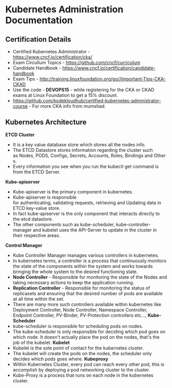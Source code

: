 # Kubernetes Administration Documentation
## Certification Details
* Certified Kubernetes Administrator  - https://www.cncf.io/certification/cka/
* Exam Circullum Topics   - https://github.com/cncf/curriculum
* Candidate Handbook  - https://www.cncf.io/certification/candidate-handbook
* Exam Tips   - http://training.linuxfoundation.org/go//Important-Tips-CKA-CKAD
* Use the code - **DEVOPS15** - while registering for the CKA or CKAD exams at Linux Foundation to get a 15% discount.
* https://github.com/kodekloudhub/certified-kubernetes-administrator-course  - For more CKA info from mumshad.

## Kubernetes Architecture
**ETCD Cluster** 
* It is a key value database store which stores all the nodes info.
* The ETCD Datastore stores information regarding the cluster such as Nodes, PODS, Configs, Secrets, Accounts, Roles, Bindings and Others.
* Every information you see when you run the kubectl get command is from the ETCD Server.

**Kube-apiserver**   
* Kube-apiserver is the primary component in kubernetes.
* Kube-apiserver is responsible for authenticating, validating requests, retrieving and Updating data in ETCD key-value store.
* In fact kube-apiserver is the only component that interacts directly to the etcd datastore. 
* The other components such as kube-scheduler, kube-controller-manager and kubelet uses the API-Server to update in the cluster in their respective areas.

**Control Manager** 
* Kube Controller Manager manages various controllers in kubernetes.
* In kubernetes terms, a controller is a process that continuously monitors the state of the components within the system and works towards bringing the whole system to the desired functioning state.
* **Node Controller**  - Responsible for monitoring the state of the Nodes and taking necessary actions to keep the application running.
* **Replication Controller**  - Responsible for monitoring the status of replicasets and ensuring that the desired number of pods are available at all time within the set.
* There are many more such controllers available within kubernetes like Deployment Controller, Node Controller, Namespace Controller, Endpoint Controller, PV-Binder, PV-Protection controllers etc...,
**Kube-Scheduler** 
* kube-scheduler is responsible for scheduling pods on nodes.
* The kube-scheduler is only responsible for deciding which pod goes on which node. It doesn't actually place the pod on the nodes, that's the job of the kubelet.
**Kubelet** 
* Kubelet is the sole point of contact for the kubernetes cluster.
* The kubelet will create the pods on the nodes, the scheduler only decides which pods goes where.
**Kubeproxy**
* Within Kubernetes Cluster, every pod can reach every other pod, this is accomplish by deploying a pod networking cluster to the cluster.
* Kube-Proxy is a process that runs on each node in the kubernetes cluster.
